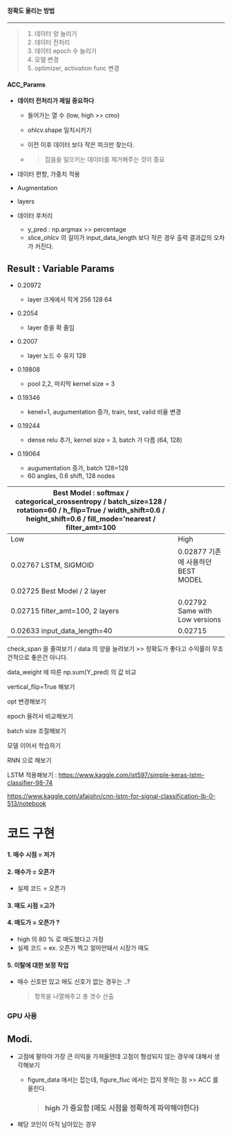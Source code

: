 #### 정확도 올리는 방법

---

> 1. 데이터 양 늘리기
> 3.  데이터 전처리
> 4.  데이터 epoch 수 늘리기
> 5. 모델 변경
> 6. optimizer, activation func 변경



#### ACC_Params

* **데이터 전처리가 제일 중요하다**
  
  * 들어가는 열 수 (low, high >> cmo)
  
  * ohlcv.shape  일치시키기
  
  * 이전 이후 데이터 보다 작은 피크만 찾는다.
  
  * > 잡음을 일으키는 데이터를 제거해주는 것이 중요
* 데이터 편향, 가중치 적용
* Augmentation
* layers
* 데이터 후처리
  
  * y_pred : np.argmax >> percentage
  * slice_ohlcv 의 길이가 input_data_length 보다 작은 경우 출력 결과값의 오차가 커진다.



## Result : Variable Params

* 0.20972
  * layer 크게에서 작게 256 128 64
* 0.2054
  *  layer 층을 확 줄임

* 0.2007 
  *  layer 노드 수 유지 128

* 0.19808
  *   pool 2,2, 마지막 kernel size = 3

* 0.19346 
  *  kenel=1,  augumentation 증가, train, test, valid 비율 변경

* 0.19244
  * dense relu 추가, kernel size = 3, batch 가 다름 (64, 128)
* 0.19064
  * augumentation 증가, batch 128=128
  * 60 angles, 0.6 shift, 128 nodes



| Best Model : softmax / categorical_crossentropy / batch_size=128 / rotation=60 / h_flip=True / width_shift=0.6 / height_shift=0.6 / fill_mode='nearest / filter_amt=100 |                                        |
| ------------------------------------------------------------ | -------------------------------------- |
| Low                                                          | High                                   |
| 0.02767  LSTM, SIGMOID                                       | 0.02877     기존에 사용하던 BEST MODEL |
| 0.02725   Best Model / 2 layer                               |                                        |
| 0.02715   filter_amt=100, 2 layers                           | 0.02792   Same with Low versions       |
| 0.02633  input_data_length=40                                | 0.02715                                |

check_span 을 줄여보기 / data 의 양을 늘려보기 >> 정확도가 좋다고 수익률이 무조건적으로 좋은건 아니다.

data_weight 에 따른 np.sum(Y_pred) 의 값 비교

vertical_flip=True 해보기

opt 변경해보기

epoch 올려서 비교해보기

batch size 조절해보기

모델 이어서 학습하기

RNN 으로 해보기

LSTM 적용해보기 : https://www.kaggle.com/ist597/simple-keras-lstm-classifier-98-74

https://www.kaggle.com/afajohn/cnn-lstm-for-signal-classification-lb-0-513/notebook



# 코드 구현

#### 1. 매수 시점 = 저가

#### 2. 매수가 = 오픈가

* 실제 코드 = 오픈가

#### 3. 매도 시점 =고가

#### 4. 매도가 = 오픈가 ?

* high 의 80 % 로 매도했다고 가정 
* 실제 코드 = ex. 오픈가 찍고 얼마안돼서 시장가 매도

#### 5. 이탈에 대한 보정 작업

* 매수 신호만 있고 매도 신호가 없는 경우는 ..?

  > 항목을 나열해주고 총 갯수 산출



### GPU 사용



## Modi.

* 고점에 팔아야 가장 큰 이익을 가져올텐데 고점이 형성되지 않는 경우에 대해서 생각해보기
  
  * figure_data 에서는 잡는데, figure_fluc 에서는 잡지 못하는 점 >> ACC 를 올린다.
  
    > ### high 가 중요함 (매도 시점을 정확하게 파악해야한다)
  
* 해당 코인이 아직 남아있는 경우

